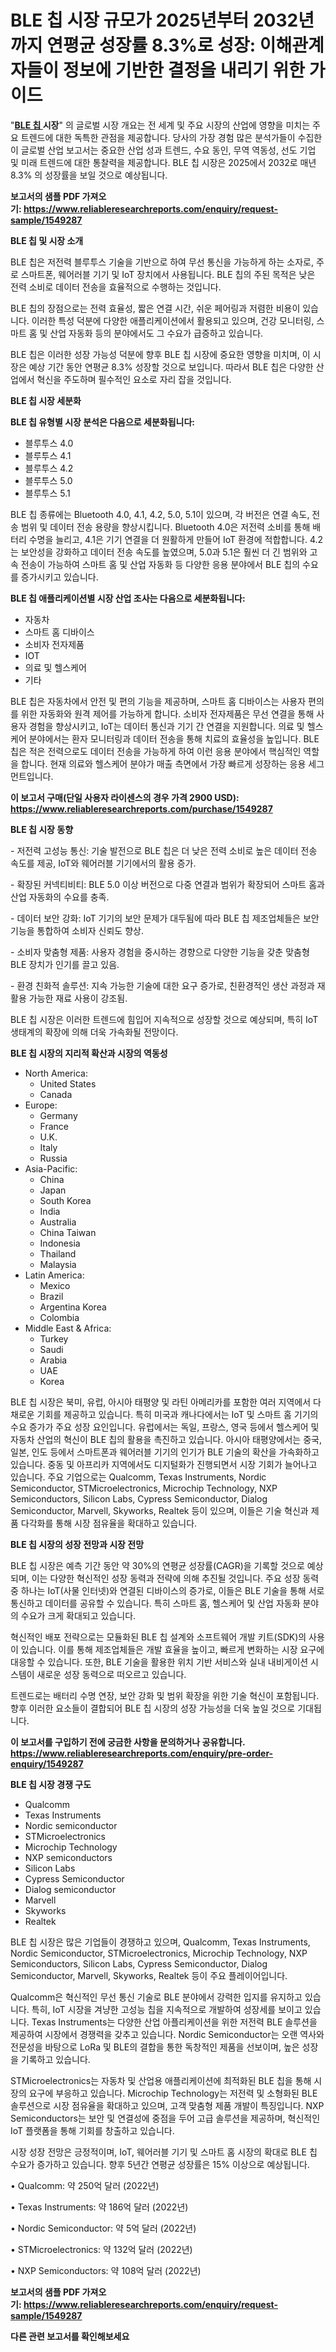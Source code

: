 <p><h1>BLE 칩 시장 규모가 2025년부터 2032년까지 연평균 성장률 8.3%로 성장: 이해관계자들이 정보에 기반한 결정을 내리기 위한 가이드</h1></p><p>"<strong><a href="https://www.reliableresearchreports.com/ble-chip-r1549287?utm_campaign=105&utm_medium=7&utm_source=Github&utm_content=ia&utm_term=14042025&utm_id=ble-chip">BLE 칩&nbsp;</a></strong><strong>시장</strong>" 의 글로벌 시장 개요는 전 세계 및 주요 시장의 산업에 영향을 미치는 주요 트렌드에 대한 독특한 관점을 제공합니다. 당사의 가장 경험 많은 분석가들이 수집한 이 글로벌 산업 보고서는 중요한 산업 성과 트렌드, 수요 동인, 무역 역동성, 선도 기업 및 미래 트렌드에 대한 통찰력을 제공합니다. BLE 칩 시장은 2025에서 2032로 매년 8.3% 의 성장률을 보일 것으로 예상됩니다.&nbsp;</p>
<p><strong>보고서의 샘플 PDF 가져오기:&nbsp;<a href="https://www.reliableresearchreports.com/enquiry/request-sample/1549287?utm_campaign=105&utm_medium=7&utm_source=Github&utm_content=ia&utm_term=14042025&utm_id=ble-chip">https://www.reliableresearchreports.com/enquiry/request-sample/1549287</a></strong></p>
<p><strong>BLE 칩 및 시장 소개</strong></p>
<p><p>BLE 칩은 저전력 블루투스 기술을 기반으로 하여 무선 통신을 가능하게 하는 소자로, 주로 스마트폰, 웨어러블 기기 및 IoT 장치에서 사용됩니다. BLE 칩의 주된 목적은 낮은 전력 소비로 데이터 전송을 효율적으로 수행하는 것입니다. </p><p>BLE 칩의 장점으로는 전력 효율성, 짧은 연결 시간, 쉬운 페어링과 저렴한 비용이 있습니다. 이러한 특성 덕분에 다양한 애플리케이션에서 활용되고 있으며, 건강 모니터링, 스마트 홈 및 산업 자동화 등의 분야에서도 그 수요가 급증하고 있습니다. </p><p>BLE 칩은 이러한 성장 가능성 덕분에 향후 BLE 칩 시장에 중요한 영향을 미치며, 이 시장은 예상 기간 동안 연평균 8.3% 성장할 것으로 보입니다. 따라서 BLE 칩은 다양한 산업에서 혁신을 주도하며 필수적인 요소로 자리 잡을 것입니다.</p></p>
<p><strong>BLE 칩 시장 세분화</strong></p>
<p><strong>BLE 칩 유형별 시장 분석은 다음으로 세분화됩니다:</strong></p>
<p><ul><li>블루투스 4.0</li><li>블루투스 4.1</li><li>블루투스 4.2</li><li>블루투스 5.0</li><li>블루투스 5.1</li></ul></p>
<p><p>BLE 칩 종류에는 Bluetooth 4.0, 4.1, 4.2, 5.0, 5.1이 있으며, 각 버전은 연결 속도, 전송 범위 및 데이터 전송 용량을 향상시킵니다. Bluetooth 4.0은 저전력 소비를 통해 배터리 수명을 늘리고, 4.1은 기기 연결을 더 원활하게 만들어 IoT 환경에 적합합니다. 4.2는 보안성을 강화하고 데이터 전송 속도를 높였으며, 5.0과 5.1은 훨씬 더 긴 범위와 고속 전송이 가능하여 스마트 홈 및 산업 자동화 등 다양한 응용 분야에서 BLE 칩의 수요를 증가시키고 있습니다.</p></p>
<p><strong>BLE 칩 애플리케이션별 시장 산업 조사는 다음으로 세분화됩니다:</strong></p>
<p><ul><li>자동차</li><li>스마트 홈 디바이스</li><li>소비자 전자제품</li><li>IOT</li><li>의료 및 헬스케어</li><li>기타</li></ul></p>
<p><p>BLE 칩은 자동차에서 안전 및 편의 기능을 제공하며, 스마트 홈 디바이스는 사용자 편의를 위한 자동화와 원격 제어를 가능하게 합니다. 소비자 전자제품은 무선 연결을 통해 사용자 경험을 향상시키고, IoT는 데이터 통신과 기기 간 연결을 지원합니다. 의료 및 헬스케어 분야에서는 환자 모니터링과 데이터 전송을 통해 치료의 효율성을 높입니다. BLE 칩은 적은 전력으로도 데이터 전송을 가능하게 하여 이런 응용 분야에서 핵심적인 역할을 합니다. 현재 의료와 헬스케어 분야가 매출 측면에서 가장 빠르게 성장하는 응용 세그먼트입니다.</p></p>
<p><strong>이 보고서 구매(단일 사용자 라이센스의 경우 가격 2900 USD): <a href="https://www.reliableresearchreports.com/purchase/1549287?utm_campaign=105&utm_medium=7&utm_source=Github&utm_content=ia&utm_term=14042025&utm_id=ble-chip">https://www.reliableresearchreports.com/purchase/1549287</a></strong></p>
<p><strong>BLE 칩 시장 동향</strong></p>
<p><p>- 저전력 고성능 통신: 기술 발전으로 BLE 칩은 더 낮은 전력 소비로 높은 데이터 전송 속도를 제공, IoT와 웨어러블 기기에서의 활용 증가.</p><p>- 확장된 커넥티비티: BLE 5.0 이상 버전으로 다중 연결과 범위가 확장되어 스마트 홈과 산업 자동화의 수요를 충족.</p><p>- 데이터 보안 강화: IoT 기기의 보안 문제가 대두됨에 따라 BLE 칩 제조업체들은 보안 기능을 통합하여 소비자 신뢰도 향상.</p><p>- 소비자 맞춤형 제품: 사용자 경험을 중시하는 경향으로 다양한 기능을 갖춘 맞춤형 BLE 장치가 인기를 끌고 있음.</p><p>- 환경 친화적 솔루션: 지속 가능한 기술에 대한 요구 증가로, 친환경적인 생산 과정과 재활용 가능한 재료 사용이 강조됨.</p><p>BLE 칩 시장은 이러한 트렌드에 힘입어 지속적으로 성장할 것으로 예상되며, 특히 IoT 생태계의 확장에 의해 더욱 가속화될 전망이다.</p></p>
<p><strong>BLE 칩 시장의 지리적 확산과 시장의 역동성</strong></p>
<p><ul>
    <li>
        North America:
        <ul>
            <li>United States</li>
            <li>Canada</li>
        </ul>
    </li>
    <li>
        Europe:
        <ul>
            <li>Germany</li>
            <li>France</li>
            <li>U.K.</li>
            <li>Italy</li>
            <li>Russia</li>
        </ul>
    </li>
    <li>
        Asia-Pacific:
        <ul>
            <li>China</li>
            <li>Japan</li>
            <li>South Korea</li>
            <li>India</li>
            <li>Australia</li>
            <li>China Taiwan</li>
            <li>Indonesia</li>
            <li>Thailand</li>
            <li>Malaysia</li>
        </ul>
    </li>
    <li>
        Latin America:
        <ul>
            <li>Mexico</li>
            <li>Brazil</li>
            <li>Argentina Korea</li>
            <li>Colombia</li>
        </ul>
    </li>
    <li>
        Middle East & Africa:
        <ul>
            <li>Turkey</li>
            <li>Saudi</li>
            <li>Arabia</li>
            <li>UAE</li>
            <li>Korea</li>
        </ul>
    </li>
    </ul></p>
<p><p>BLE 칩 시장은 북미, 유럽, 아시아 태평양 및 라틴 아메리카를 포함한 여러 지역에서 다채로운 기회를 제공하고 있습니다. 특히 미국과 캐나다에서는 IoT 및 스마트 홈 기기의 수요 증가가 주요 성장 요인입니다. 유럽에서는 독일, 프랑스, 영국 등에서 헬스케어 및 자동차 산업의 혁신이 BLE 칩의 활용을 촉진하고 있습니다. 아시아 태평양에서는 중국, 일본, 인도 등에서 스마트폰과 웨어러블 기기의 인기가 BLE 기술의 확산을 가속화하고 있습니다. 중동 및 아프리카 지역에서도 디지털화가 진행되면서 시장 기회가 늘어나고 있습니다. 주요 기업으로는 Qualcomm, Texas Instruments, Nordic Semiconductor, STMicroelectronics, Microchip Technology, NXP Semiconductors, Silicon Labs, Cypress Semiconductor, Dialog Semiconductor, Marvell, Skyworks, Realtek 등이 있으며, 이들은 기술 혁신과 제품 다각화를 통해 시장 점유율을 확대하고 있습니다.</p></p>
<p><strong>BLE 칩 시장의 성장 전망과 시장 전망</strong></p>
<p><p>BLE 칩 시장은 예측 기간 동안 약 30%의 연평균 성장률(CAGR)을 기록할 것으로 예상되며, 이는 다양한 혁신적인 성장 동력과 전략에 의해 추진될 것입니다. 주요 성장 동력 중 하나는 IoT(사물 인터넷)와 연결된 디바이스의 증가로, 이들은 BLE 기술을 통해 서로 통신하고 데이터를 공유할 수 있습니다. 특히 스마트 홈, 헬스케어 및 산업 자동화 분야의 수요가 크게 확대되고 있습니다.</p><p>혁신적인 배포 전략으로는 모듈화된 BLE 칩 설계와 소프트웨어 개발 키트(SDK)의 사용이 있습니다. 이를 통해 제조업체들은 개발 효율을 높이고, 빠르게 변화하는 시장 요구에 대응할 수 있습니다. 또한, BLE 기술을 활용한 위치 기반 서비스와 실내 내비게이션 시스템이 새로운 성장 동력으로 떠오르고 있습니다.</p><p>트렌드로는 배터리 수명 연장, 보안 강화 및 범위 확장을 위한 기술 혁신이 포함됩니다. 향후 이러한 요소들이 결합되어 BLE 칩 시장의 성장 가능성을 더욱 높일 것으로 기대됩니다.</p></p>
<p><strong>이 보고서를 구입하기 전에 궁금한 사항을 문의하거나 공유합니다. <a href="https://www.reliableresearchreports.com/enquiry/pre-order-enquiry/1549287?utm_campaign=105&utm_medium=7&utm_source=Github&utm_content=ia&utm_term=14042025&utm_id=ble-chip">https://www.reliableresearchreports.com/enquiry/pre-order-enquiry/1549287</a></strong></p>
<p><strong>BLE 칩 시장 경쟁 구도</strong></p>
<p><ul><li>Qualcomm</li><li>Texas Instruments</li><li>Nordic semiconductor</li><li>STMicroelectronics</li><li>Microchip Technology</li><li>NXP semiconductors</li><li>Silicon Labs</li><li>Cypress Semiconductor</li><li>Dialog semiconductor</li><li>Marvell</li><li>Skyworks</li><li>Realtek</li></ul></p>
<p><p>BLE 칩 시장은 많은 기업들이 경쟁하고 있으며, Qualcomm, Texas Instruments, Nordic Semiconductor, STMicroelectronics, Microchip Technology, NXP Semiconductors, Silicon Labs, Cypress Semiconductor, Dialog Semiconductor, Marvell, Skyworks, Realtek 등이 주요 플레이어입니다.</p><p>Qualcomm은 혁신적인 무선 통신 기술로 BLE 분야에서 강력한 입지를 유지하고 있습니다. 특히, IoT 시장을 겨냥한 고성능 칩을 지속적으로 개발하여 성장세를 보이고 있습니다. Texas Instruments는 다양한 산업 아플리케이션을 위한 저전력 BLE 솔루션을 제공하여 시장에서 경쟁력을 갖추고 있습니다. Nordic Semiconductor는 오랜 역사와 전문성을 바탕으로 LoRa 및 BLE의 결합을 통한 독창적인 제품을 선보이며, 높은 성장을 기록하고 있습니다.</p><p>STMicroelectronics는 자동차 및 산업용 애플리케이션에 최적화된 BLE 칩을 통해 시장의 요구에 부응하고 있습니다. Microchip Technology는 저전력 및 소형화된 BLE 솔루션으로 시장 점유율을 확대하고 있으며, 고객 맞춤형 제품 개발이 특징입니다. NXP Semiconductors는 보안 및 연결성에 중점을 두어 고급 솔루션을 제공하며, 혁신적인 IoT 플랫폼을 통해 기회를 창출하고 있습니다.</p><p>시장 성장 전망은 긍정적이며, IoT, 웨어러블 기기 및 스마트 홈 시장의 확대로 BLE 칩 수요가 증가하고 있습니다. 향후 5년간 연평균 성장률은 15% 이상으로 예상됩니다.</p><p>• Qualcomm: 약 250억 달러 (2022년)  </p><p>• Texas Instruments: 약 186억 달러 (2022년)  </p><p>• Nordic Semiconductor: 약 5억 달러 (2022년)  </p><p>• STMicroelectronics: 약 132억 달러 (2022년)  </p><p>• NXP Semiconductors: 약 108억 달러 (2022년)</p></p>
<p><strong>보고서의 샘플 PDF 가져오기:&nbsp;<a href="https://www.reliableresearchreports.com/enquiry/request-sample/1549287?utm_campaign=105&utm_medium=7&utm_source=Github&utm_content=ia&utm_term=14042025&utm_id=ble-chip">https://www.reliableresearchreports.com/enquiry/request-sample/1549287</a></strong></p>
<p><strong></strong></p>
<p><strong></strong></p>
<p><strong></strong></p>
<p><strong></strong></p>
<p><strong>다른 관련 보고서를 확인해보세요</strong></p>
<p><strong><p></p><p></p><p></p></strong></p>
<p></p>